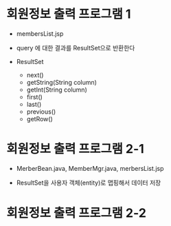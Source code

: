 # 회원정보 출력 프로그램 1

- membersList.jsp
- query 에 대한 결과를 ResultSet으로 반환한다

- ResultSet
	- next()
	- getString(String column)
	- getInt(String column)
	- first()
	- last()
	- previous()
	- getRow() 

# 회원정보 출력 프로그램 2-1
- MerberBean.java, MemberMgr.java, merbersList.jsp

- ResultSet을 사용자 객체(entity)로 맵핑해서 데이터 저장

# 회원정보 출력 프로그램 2-2

